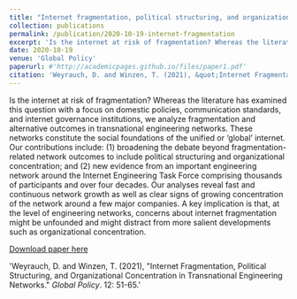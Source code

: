 ```yaml
---
title: "Internet fragmentation, political structuring, and organizational concentration in transnational engineering networks"
collection: publications
permalink: /publication/2020-10-19-internet-fragmentation
excerpt: 'Is the internet at risk of fragmentation? Whereas the literature has examined this question with a focus on domestic policies, communication standards, and internet governance institutions, we analyze fragmentation and alternative outcomes in transnational engineering networks.'
date: 2020-10-19
venue: 'Global Policy'
paperurl: #'http://academicpages.github.io/files/paper1.pdf'
citation: 'Weyrauch, D. and Winzen, T. (2021), &quot;Internet Fragmentation, Political Structuring, and Organizational Concentration in Transnational Engineering Networks.&quot; <i>Global Policy</i>. 12: 51-65.'
---
```


Is the internet at risk of fragmentation? Whereas the literature has examined this question with a focus on domestic policies, communication standards, and internet governance institutions, we analyze fragmentation and alternative outcomes in transnational engineering networks. These networks constitute the social foundations of the unified or ‘global’ internet. Our contributions include: (1) broadening the debate beyond fragmentation-related network outcomes to include political structuring and organizational concentration; and (2) new evidence from an important engineering network around the Internet Engineering Task Force comprising thousands of participants and over four decades. Our analyses reveal fast and continuous network growth as well as clear signs of growing concentration of the network around a few major companies. A key implication is that, at the level of engineering networks, concerns about internet fragmentation might be unfounded and might distract from more salient developments such as organizational concentration.

[Download paper here](https://onlinelibrary.wiley.com/doi/full/10.1111/1758-5899.12873)

'Weyrauch, D. and Winzen, T. (2021), &quot;Internet Fragmentation, Political Structuring, and Organizational Concentration in Transnational Engineering Networks.&quot; <i>Global Policy</i>. 12: 51-65.'